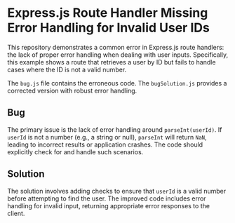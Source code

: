# Express.js Route Handler Missing Error Handling for Invalid User IDs

This repository demonstrates a common error in Express.js route handlers: the lack of proper error handling when dealing with user inputs.  Specifically, this example shows a route that retrieves a user by ID but fails to handle cases where the ID is not a valid number.

The `bug.js` file contains the erroneous code. The `bugSolution.js` provides a corrected version with robust error handling.

## Bug

The primary issue is the lack of error handling around `parseInt(userId)`. If `userId` is not a number (e.g., a string or null), `parseInt` will return `NaN`, leading to incorrect results or application crashes.  The code should explicitly check for and handle such scenarios.

## Solution

The solution involves adding checks to ensure that `userId` is a valid number before attempting to find the user.  The improved code includes error handling for invalid input, returning appropriate error responses to the client.